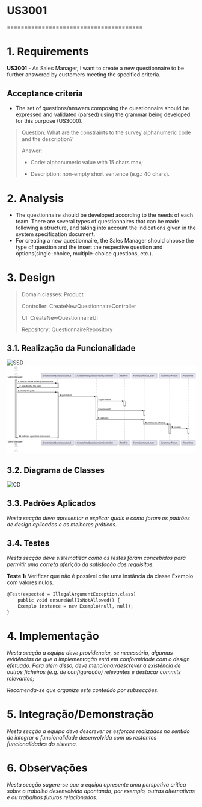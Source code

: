 # **US3001**

=======================================


# 1. Requirements

**US3001** - As Sales Manager, I want to create a new questionnaire to be further answered by customers meeting the specified criteria.

## Acceptance criteria

* The set of questions/answers composing the questionnaire should be expressed and validated (parsed) using the grammar being developed for this purpose (US3000).

>Question: What are the constraints to the survey alphanumeric code and the description?
>
>Answer:
> - Code: alphanumeric value with 15 chars max;
>
> - Description: non-empty short sentence (e.g.: 40 chars).



# 2. Analysis
- The questionnaire should be developed according to the needs of each team. There are several types of questionnaires that 
can be made following a structure, and taking into account the indications given in the system specification document.
- For creating a new questionnaire, the Sales Manager should choose the type of question and the insert the respective question and options(single-choice, multiple-choice questions, etc.).


# 3. Design

>   Domain classes: Product
>
>   Controller: CreateNewQuestionnaireController
>
>   UI: CreateNewQuestionnaireUI
>
>   Repository: QuestionnaireRepository

## 3.1. Realização da Funcionalidade

![SSD](US3001_SSD.svg)
![SD](US3001_SD.svg)

## 3.2. Diagrama de Classes

![CD](US3001_CD.svg)

## 3.3. Padrões Aplicados

*Nesta secção deve apresentar e explicar quais e como foram os padrões de design aplicados e as melhores práticas.*

## 3.4. Testes 
*Nesta secção deve sistematizar como os testes foram concebidos para permitir uma correta aferição da satisfação dos requisitos.*

**Teste 1:** Verificar que não é possível criar uma instância da classe Exemplo com valores nulos.

	@Test(expected = IllegalArgumentException.class)
		public void ensureNullIsNotAllowed() {
		Exemplo instance = new Exemplo(null, null);
	}

# 4. Implementação

*Nesta secção a equipa deve providenciar, se necessário, algumas evidências de que a implementação está em conformidade com o design efetuado. Para além disso, deve mencionar/descrever a existência de outros ficheiros (e.g. de configuração) relevantes e destacar commits relevantes;*

*Recomenda-se que organize este conteúdo por subsecções.*

# 5. Integração/Demonstração

*Nesta secção a equipa deve descrever os esforços realizados no sentido de integrar a funcionalidade desenvolvida com as restantes funcionalidades do sistema.*

# 6. Observações

*Nesta secção sugere-se que a equipa apresente uma perspetiva critica sobre o trabalho desenvolvido apontando, por exemplo, outras alternativas e ou trabalhos futuros relacionados.*



